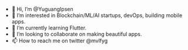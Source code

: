 - 👋 Hi, I’m @YuguangIpsen
- 👀 I’m interested in Blockchain/ML/AI startups, devOps, building mobile apps.
- 🌱 I’m currently learning Flutter.
- 💞️ I’m looking to collaborate on making beautiful apps.
- 📫 How to reach me on twitter @mvlfyg

<!---
YuguangIpsen/YuguangIpsen is a ✨ special ✨ repository because its `README.md` (this file) appears on your GitHub profile.
You can click the Preview link to take a look at your changes.
--->
